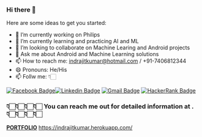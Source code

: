 ### Hi there 👋

<!--
**indrajitkumar/indrajitkumar** is a ✨ _special_ ✨ repository because its `README.md` (this file) appears on your GitHub profile.
-->
Here are some ideas to get you started:

- 🔭 I’m currently working on Philips
- 🌱 I’m currently learning and practicing AI and ML
- 👯 I’m looking to collaborate on Machine Learing and Android projects
- 💬 Ask me about Android and Machine Learning solutions
- 📫 How to reach me: indrajitkumar@hotmail.com / +91-7406812344
- 😄 Pronouns: He/His 
- 📫 Follw me: 👇🏻

[![Facebook Badge](https://img.shields.io/badge/Indrajit--kumar-blue?style=flat-square&logo=Facebook&logoColor=white&link=https://www.facebook.com/indrajit.kumar)](https://www.facebook.com/indrajit.kumar)[![Linkedin Badge](https://img.shields.io/badge/Indrajit--kumar-blue?style=flat-square&logo=Linkedin&logoColor=white&link=https://www.linkedin.com/in/indrajit-kumar/)](https://www.linkedin.com/in/indrajit-kumar/) [![Gmail Badge](https://img.shields.io/badge/-Indrajit--kumar-c14438?style=flat-circle&logo=Gmail&logoColor=white&link=mailto:indrajitkumar@hotmail.com)](mailto:indrajitkumar@hotmail.com) [![HackerRank Badge](https://img.shields.io/badge/-IndrajitKumar-black?style=flat-square&logo=HackerRank&logoColor=white&link=https://www.hackerrank.com/indrajitkumar1)](https://www.hackerrank.com/indrajitkumar1)




###            👇🏻👇🏻👇🏻👇🏻 You can reach me out for detailed information at .👇🏻👇🏻👇🏻👇🏻
   [**PORTFOLIO**](https://indrajitkumar.herokuapp.com/)
                                            https://indrajitkumar.herokuapp.com/
    
